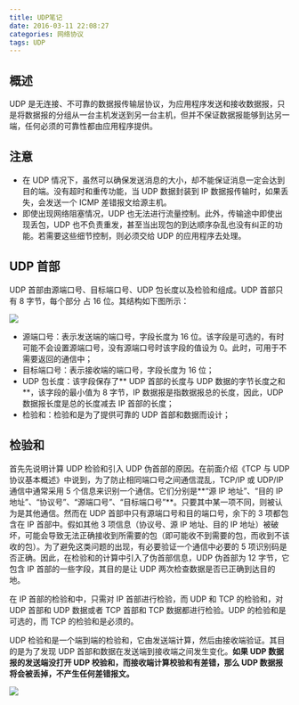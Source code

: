 ```yaml
---
title: UDP笔记
date: 2016-03-11 22:08:27
categories: 网络协议
tags: UDP
---
```


## 概述  

UDP 是无连接、不可靠的数据报传输层协议，为应用程序发送和接收数据报，只是将数据报的分组从一台主机发送到另一台主机，但并不保证数据报能够到达另一端，任何必须的可靠性都由应用程序提供。  

## 注意  

- 在 UDP 情况下，虽然可以确保发送消息的大小，却不能保证消息一定会达到目的端。没有超时和重传功能，当 UDP 数据封装到 IP 数据报传输时，如果丢失，会发送一个 ICMP 差错报文给源主机。  
- 即使出现网络阻塞情况，UDP 也无法进行流量控制。此外，传输途中即使出现丢包，UDP 也不负责重发，甚至当出现包的到达顺序杂乱也没有纠正的功能。若需要这些细节控制，则必须交给 UDP 的应用程序去处理。   

<!-- more -->

## UDP 首部  

UDP 首部由源端口号、目标端口号、UDP 包长度以及检验和组成。UDP 首部只有 8 字节，每个部分 占 16 位。其结构如下图所示：   

![](http://img.blog.csdn.net/20141127201717158?watermark/2/text/aHR0cDovL2Jsb2cuY3Nkbi5uZXQvY2hlbmhhbnpodW4=/font/5a6L5L2T/fontsize/400/fill/I0JBQkFCMA==/dissolve/70/gravity/Center)     

- 源端口号：表示发送端的端口号，字段长度为 16 位。该字段是可选的，有时可能不会设置源端口号，没有源端口号时该字段的值设为 0。此时，可用于不需要返回的通信中；   
- 目标端口号：表示接收端的端口号，字段长度为 16 位；  
- UDP 包长度：该字段保存了** UDP 首部的长度与 UDP 数据的字节长度之和**，该字段的最小值为 8 字节，IP 数据报是指数据报总的长度，因此，UDP 数据报长度是总的长度减去 IP 首部的长度；   
- 检验和：检验和是为了提供可靠的 UDP 首部和数据而设计；     

## 检验和  

首先先说明计算 UDP 检验和引入 UDP 伪首部的原因。在前面介绍《TCP 与 UDP 协议基本概述》中说到，为了防止相同端口号之间通信混乱，TCP/IP 或 UDP/IP 通信中通常采用 5 个信息来识别一个通信。它们分别是**“源 IP 地址”、“目的 IP 地址”、“协议号”、“源端口号”、“目标端口号”**。只要其中某一项不同，则被认为是其他通信。然而在 UDP 首部中只有源端口号和目的端口号，余下的 3 项都包含在 IP 首部中。假如其他 3 项信息（协议号、源 IP 地址、目的 IP 地址）被破坏，可能会导致无法正确接收到所需要的包（即可能收不到需要的包，而收到不该收的包）。为了避免这类问题的出现，有必要验证一个通信中必要的 5 项识别码是否正确。因此，在检验和的计算中引入了伪首部信息，UDP 伪首部为 12 字节，它包含 IP 首部的一些字段，其目的是让 UDP 两次检查数据是否已正确到达目的地。    

在 IP 首部的检验和中，只需对 IP 首部进行检验，而 UDP 和 TCP 的检验和，对 UDP 首部和 UDP 数据或者 TCP 首部和 TCP 数据都进行检验。UDP 的检验和是可选的，而 TCP 的检验和是必须的。   

UDP 检验和是一个端到端的检验和，它由发送端计算，然后由接收端验证。其目的是为了发现 UDP 首部和数据在发送端到接收端之间发生变化。**如果 UDP 数据报的发送端没打开 UDP 校验和，而接收端计算校验和有差错，那么 UDP 数据报将会被丢掉，不产生任何差错报文。**     

![](http://img.blog.csdn.net/20141127205254656?watermark/2/text/aHR0cDovL2Jsb2cuY3Nkbi5uZXQvY2hlbmhhbnpodW4=/font/5a6L5L2T/fontsize/400/fill/I0JBQkFCMA==/dissolve/70/gravity/Center)   




